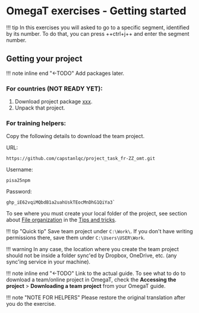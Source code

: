 # OmegaT exercises - Getting started



!!! tip 
	In this exercises you will asked to go to a specific segment, identified by its number. To do that, you can press ++ctrl+j++ and enter the segment number.


## Getting your project

!!! note inline end "←TODO"
	Add packages later.
### For countries (NOT READY YET):

1. Download project package [xxx](XXX). <!-- @todo -->
2. Unpack that project.

### For training helpers:

Copy the following details to download the team project.

URL:
```url
https://github.com/capstanlqc/project_task_fr-ZZ_omt.git
``` 

Username:
```username
pisa25npm
``` 

Password: 
``` password
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`
```


To see where you must create your local folder of the project, see section about [File organization](../misc/tips/#file-organization) in the [Tips and tricks](../misc/tips/). 

!!! tip "Quick tip"
	Save team project under `C:\Work\`. If you don't have writing permissions there, save them under `C:\Users\USER\Work`.

!!! warning
	In any case, the location where you create the team project should not be inside a folder sync'ed by Dropbox, OneDrive, etc. (any sync'ing service in your machine).

!!! note inline end "←TODO"
	Link to the actual guide.
To see what to do to download a team/online project in OmegaT, check the **Accessing the project** > **Downloading a team project** from your OmegaT guide.
<!-- @todo: link to the actual guide -->

!!! note "NOTE FOR HELPERS"
	Please restore the original translation after you do the exercise.

